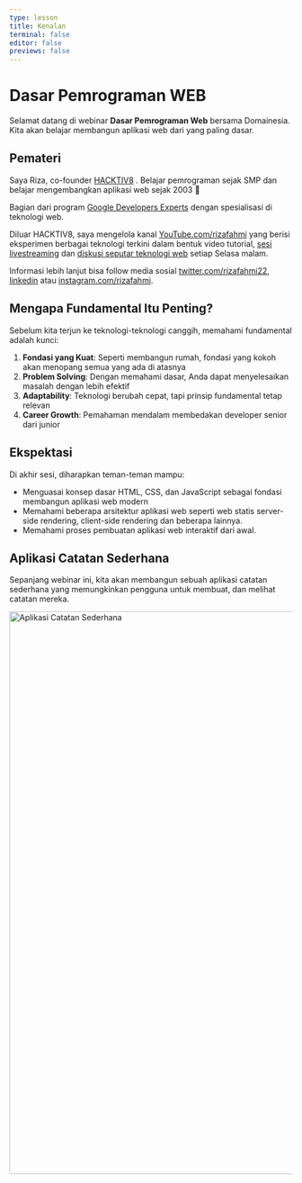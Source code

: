 ```yaml
---
type: lesson
title: Kenalan
terminal: false
editor: false
previews: false
---
```


# Dasar Pemrograman WEB

Selamat datang di webinar **Dasar Pemrograman Web** bersama Domainesia. Kita akan belajar membangun aplikasi web dari yang paling dasar.

## Pemateri

Saya Riza, co-founder [HACKTIV8](https://hacktiv8.com/) . Belajar pemrograman sejak SMP dan belajar mengembangkan aplikasi web sejak 2003 👴

Bagian dari program [Google Developers Experts](https://developers.google.com/community/experts/directory/profile/profile-riza-fahmi) dengan spesialisasi di teknologi web.

Diluar HACKTIV8, saya mengelola kanal [YouTube.com/rizafahmi](https://youtube.com/rizafahmi?sub_confirmation=1) yang berisi eksperimen berbagai teknologi terkini dalam bentuk video tutorial, [sesi livestreaming](https://www.youtube.com/playlist?list=PLTY2nW4jwtG8WvRjqeafPgN2DYyWBCiaQ) dan [diskusi seputar teknologi web](https://www.youtube.com/playlist?list=PLTY2nW4jwtG8Sx2Bw6QShC271PzX31CtT) setiap Selasa malam.

Informasi lebih lanjut bisa follow media sosial [twitter.com/rizafahmi22](https://twitter.com/rizafahmi22), [linkedin](https://linkedin.com/in/rizafahmi) atau [instagram.com/rizafahmi](https://instagram.com/rizafahmi).

## Mengapa Fundamental Itu Penting?

Sebelum kita terjun ke teknologi-teknologi canggih, memahami fundamental adalah kunci:

1. **Fondasi yang Kuat**: Seperti membangun rumah, fondasi yang kokoh akan menopang semua yang ada di atasnya
2. **Problem Solving**: Dengan memahami dasar, Anda dapat menyelesaikan masalah dengan lebih efektif
3. **Adaptability**: Teknologi berubah cepat, tapi prinsip fundamental tetap relevan
4. **Career Growth**: Pemahaman mendalam membedakan developer senior dari junior

## Ekspektasi

Di akhir sesi, diharapkan teman-teman mampu:

- Menguasai konsep dasar HTML, CSS, dan JavaScript sebagai fondasi membangun aplikasi web modern
- Memahami beberapa arsitektur aplikasi web seperti web statis server-side rendering, client-side rendering dan beberapa lainnya.
- Memahami proses pembuatan aplikasi web interaktif dari awal.

## Aplikasi Catatan Sederhana

Sepanjang webinar ini, kita akan membangun sebuah aplikasi catatan sederhana yang memungkinkan pengguna untuk membuat, dan melihat catatan mereka.

<img src="/localhost_3000_.png" alt="Aplikasi Catatan Sederhana" style="width: 1000px">
